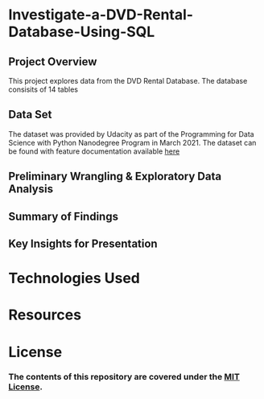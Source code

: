 # Investigate-a-DVD-Rental-Database-Using-SQL

## Project Overview
This project explores data from the DVD Rental Database. The database consisits of 14 tables 

## Data Set
The dataset was provided by Udacity as part of the Programming for Data Science with Python Nanodegree Program in March 2021. The dataset can be found [](https://s3.amazonaws.com/udacity-hosted-downloads/ud651/prosperLoanData.csv.) with feature documentation available [here](https://docs.google.com/spreadsheets/d/1gDyi_L4UvIrLTEC6Wri5nbaMmkGmLQBk-Yx3z0XDEtI/edit#gid=0)

## Preliminary Wrangling & Exploratory Data Analysis



## Summary of Findings


## Key Insights for Presentation 



# Technologies Used


# Resources

### 

# License

### The contents of this repository are covered under the [MIT License]().
